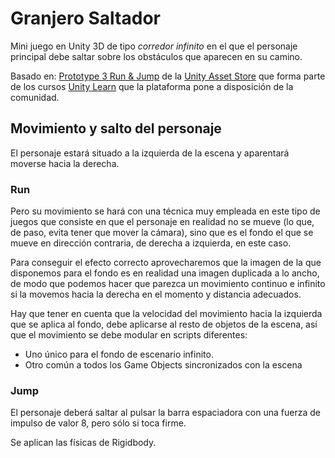 # Granjero Saltador

Mini juego en Unity 3D de tipo _corredor infinito_ en el que el personaje principal debe saltar sobre los obstáculos que aparecen en su camino.

Basado en: [Prototype 3 Run & Jump](https://assetstore.unity.com/packages/templates/tutorials/create-with-code-prototype-3-run-and-jump-146039) de la [Unity Asset Store](https://assetstore.unity.com) que forma parte de los cursos [Unity Learn](https://learn.unity.com/) que la plataforma pone a disposición de la comunidad.

## Movimiento y salto del personaje

El personaje estará situado a la izquierda de la escena y aparentará moverse hacia la derecha.

### Run

Pero su movimiento se hará con una técnica muy empleada en este tipo de juegos que consiste en que el personaje en realidad no se mueve (lo que, de paso, evita tener que mover la cámara), sino que es el fondo el que se mueve en dirección contraria, de derecha a izquierda, en este caso.

Para conseguir el efecto correcto aprovecharemos que la imagen de la que disponemos para el fondo es en realidad una imagen duplicada a lo ancho, de modo que podemos hacer que parezca un movimiento continuo e infinito si la movemos hacia la derecha en el momento y distancia adecuados.

Hay que tener en cuenta que la velocidad del movimiento hacia la izquierda que se aplica al fondo, debe aplicarse al resto de objetos de la escena, así que el movimiento se debe modular en scripts diferentes:

- Uno único para el fondo de escenario infinito.
- Otro común a todos los Game Objects sincronizados con la escena

### Jump

El personaje deberá saltar al pulsar la barra espaciadora con una fuerza de impulso de valor 8, pero sólo si toca firme.

Se aplican las físicas de Rigidbody.
